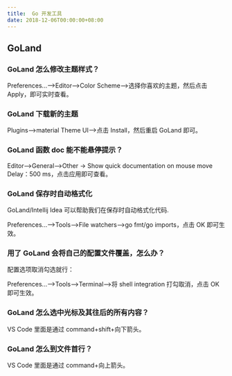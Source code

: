 ```yaml
---
title:  Go 开发工具
date: 2018-12-06T00:00:00+08:00
---
```


## GoLand

### GoLand 怎么修改主题样式？

Preferences...-->Editor-->Color Scheme-->选择你喜欢的主题，然后点击 Apply，即可实时查看。

### GoLand 下载新的主题

Plugins-->material Theme UI-->点击 Install，然后重启 GoLand 即可。

### GoLand 函数 doc 能不能悬停提示？

Editor-->General-->Other -> Show quick documentation on mouse move Delay：500 ms，点击应用即可查看。

### GoLand 保存时自动格式化

GoLand/Intellij Idea 可以帮助我们在保存时自动格式化代码.

Preferences...-->Tools-->File watchers-->go fmt/go imports，点击 OK 即可生效。

### 用了 GoLand 会将自己的配置文件覆盖，怎么办？

配置选项取消勾选就行：

Preferences...-->Tools-->Terminal-->将 shell integration 打勾取消，点击 OK 即可生效。

### GoLand 怎么选中光标及其往后的所有内容？

VS Code 里面是通过 command+shift+向下箭头。

### GoLand 怎么到文件首行？

VS Code 里面是通过 command+向上箭头。


